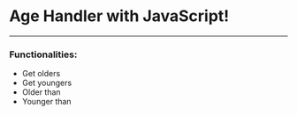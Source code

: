 # Age Handler with JavaScript!

---

### Functionalities:
- Get olders
- Get youngers
- Older than
- Younger than
